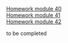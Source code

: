 [Homework module 40](https://ruslan-lion.github.io/homework-React/HW-module-40/)<br>
[Homework module 41](https://ruslan-lion.github.io/homework-React/HW-module-41/)<br>
[Homework module 42](https://ruslan-lion.github.io/homework-React/HW-module-42/)<br>

to be completed
